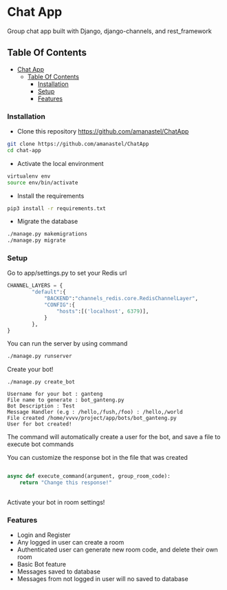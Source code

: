 # Chat App
Group chat app built with Django, django-channels, and rest_framework 

## Table Of Contents

- [Chat App](#chat-app)
  - [Table Of Contents](#table-of-contents)
    - [Installation](#installation)
    - [Setup](#setup)
    - [Features](#features)
   

### Installation
- Clone this repository https://github.com/amanastel/ChatApp
```sh
git clone https://github.com/amanastel/ChatApp
cd chat-app
```
- Activate the local environment
```sh
virtualenv env
source env/bin/activate
```
- Install the requirements
```sh
pip3 install -r requirements.txt
```
- Migrate the database
```sh
./manage.py makemigrations
./manage.py migrate
```

### Setup 
Go to app/settings.py to set your Redis url
```py
CHANNEL_LAYERS = {
        "default":{
            "BACKEND":"channels_redis.core.RedisChannelLayer",
            "CONFIG":{
                "hosts":[('localhost', 6379)],
            }
        },
}
```
You can run the server by using command
```sh
./manage.py runserver
```

Create your bot!
```
./manage.py create_bot

Username for your bot : ganteng
File name to generate : bot_ganteng.py
Bot Description : Test
Message Handler (e.g : /hello,/fush,/foo) : /hello,/world
File created /home/vvvv/project/app/bots/bot_ganteng.py
User for bot created!

```
The command will automatically create a user for the bot, and save a file to execute bot commands


You can customize the response bot in the file that was created
```python

async def execute_command(argument, group_room_code):
    return "Change this response!"
    
```

Activate your bot in room settings!

### Features
- Login and Register
- Any logged in user can create a room
- Authenticated user can generate new room code, and delete their own room
- Basic Bot feature
- Messages saved to database
- Messages from not logged in user will no saved to database


